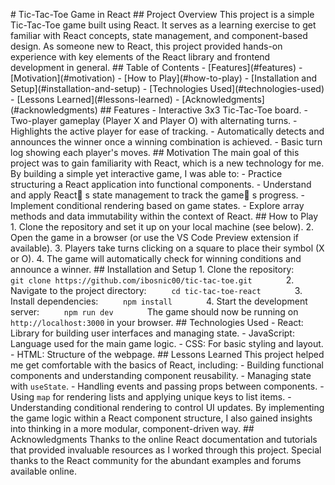 #   T i c - T a c - T o e   G a m e   i n   R e a c t  
  
 # #   P r o j e c t   O v e r v i e w  
  
 T h i s   p r o j e c t   i s   a   s i m p l e   T i c - T a c - T o e   g a m e   b u i l t   u s i n g   R e a c t .   I t   s e r v e s   a s   a   l e a r n i n g   e x e r c i s e   t o   g e t   f a m i l i a r   w i t h   R e a c t   c o n c e p t s ,   s t a t e   m a n a g e m e n t ,   a n d   c o m p o n e n t - b a s e d   d e s i g n .   A s   s o m e o n e   n e w   t o   R e a c t ,   t h i s   p r o j e c t   p r o v i d e d   h a n d s - o n   e x p e r i e n c e   w i t h   k e y   e l e m e n t s   o f   t h e   R e a c t   l i b r a r y   a n d   f r o n t e n d   d e v e l o p m e n t   i n   g e n e r a l .  
  
 # #   T a b l e   o f   C o n t e n t s  
  
 -   [ F e a t u r e s ] ( # f e a t u r e s )  
 -   [ M o t i v a t i o n ] ( # m o t i v a t i o n )  
 -   [ H o w   t o   P l a y ] ( # h o w - t o - p l a y )  
 -   [ I n s t a l l a t i o n   a n d   S e t u p ] ( # i n s t a l l a t i o n - a n d - s e t u p )  
 -   [ T e c h n o l o g i e s   U s e d ] ( # t e c h n o l o g i e s - u s e d )  
 -   [ L e s s o n s   L e a r n e d ] ( # l e s s o n s - l e a r n e d )  
 -   [ A c k n o w l e d g m e n t s ] ( # a c k n o w l e d g m e n t s )  
  
 # #   F e a t u r e s  
  
 -   I n t e r a c t i v e   3 x 3   T i c - T a c - T o e   b o a r d .  
 -   T w o - p l a y e r   g a m e p l a y   ( P l a y e r   X   a n d   P l a y e r   O )   w i t h   a l t e r n a t i n g   t u r n s .  
 -   H i g h l i g h t s   t h e   a c t i v e   p l a y e r   f o r   e a s e   o f   t r a c k i n g .  
 -   A u t o m a t i c a l l y   d e t e c t s   a n d   a n n o u n c e s   t h e   w i n n e r   o n c e   a   w i n n i n g   c o m b i n a t i o n   i s   a c h i e v e d .  
 -   B a s i c   t u r n   l o g   s h o w i n g   e a c h   p l a y e r ' s   m o v e s .  
  
 # #   M o t i v a t i o n  
  
 T h e   m a i n   g o a l   o f   t h i s   p r o j e c t   w a s   t o   g a i n   f a m i l i a r i t y   w i t h   R e a c t ,   w h i c h   i s   a   n e w   t e c h n o l o g y   f o r   m e .   B y   b u i l d i n g   a   s i m p l e   y e t   i n t e r a c t i v e   g a m e ,   I   w a s   a b l e   t o :  
  
 -   P r a c t i c e   s t r u c t u r i n g   a   R e a c t   a p p l i c a t i o n   i n t o   f u n c t i o n a l   c o m p o n e n t s .  
 -   U n d e r s t a n d   a n d   a p p l y   R e a c t  s   s t a t e   m a n a g e m e n t   t o   t r a c k   t h e   g a m e  s   p r o g r e s s .  
 -   I m p l e m e n t   c o n d i t i o n a l   r e n d e r i n g   b a s e d   o n   g a m e   s t a t e s .  
 -   E x p l o r e   a r r a y   m e t h o d s   a n d   d a t a   i m m u t a b i l i t y   w i t h i n   t h e   c o n t e x t   o f   R e a c t .  
  
 # #   H o w   t o   P l a y  
  
 1 .   C l o n e   t h e   r e p o s i t o r y   a n d   s e t   i t   u p   o n   y o u r   l o c a l   m a c h i n e   ( s e e   b e l o w ) .  
 2 .   O p e n   t h e   g a m e   i n   a   b r o w s e r   ( o r   u s e   t h e   V S   C o d e   P r e v i e w   e x t e n s i o n   i f   a v a i l a b l e ) .  
 3 .   P l a y e r s   t a k e   t u r n s   c l i c k i n g   o n   a   s q u a r e   t o   p l a c e   t h e i r   s y m b o l   ( X   o r   O ) .  
 4 .   T h e   g a m e   w i l l   a u t o m a t i c a l l y   c h e c k   f o r   w i n n i n g   c o n d i t i o n s   a n d   a n n o u n c e   a   w i n n e r .  
  
 # #   I n s t a l l a t i o n   a n d   S e t u p  
  
 1 .   C l o n e   t h e   r e p o s i t o r y :  
  
       ` ` `  
       g i t   c l o n e   h t t p s : / / g i t h u b . c o m / i b o s n i c 0 0 / t i c - t a c - t o e . g i t  
  
       ` ` `  
  
 2 .   N a v i g a t e   t o   t h e   p r o j e c t   d i r e c t o r y :  
  
       ` ` `  
       c d   t i c - t a c - t o e - r e a c t  
  
       ` ` `  
  
 3 .   I n s t a l l   d e p e n d e n c i e s :  
  
       ` ` `  
       n p m   i n s t a l l  
  
       ` ` `  
  
 4 .   S t a r t   t h e   d e v e l o p m e n t   s e r v e r :  
  
       ` ` `  
       n p m   r u n   d e v  
  
       ` ` `  
  
 T h e   g a m e   s h o u l d   n o w   b e   r u n n i n g   o n   ` h t t p : / / l o c a l h o s t : 3 0 0 0 `   i n   y o u r   b r o w s e r .  
  
 # #   T e c h n o l o g i e s   U s e d  
  
 -   * * R e a c t * * :   L i b r a r y   f o r   b u i l d i n g   u s e r   i n t e r f a c e s   a n d   m a n a g i n g   s t a t e .  
 -   * * J a v a S c r i p t * * :   L a n g u a g e   u s e d   f o r   t h e   m a i n   g a m e   l o g i c .  
 -   * * C S S * * :   F o r   b a s i c   s t y l i n g   a n d   l a y o u t .  
 -   * * H T M L * * :   S t r u c t u r e   o f   t h e   w e b p a g e .  
  
 # #   L e s s o n s   L e a r n e d  
  
 T h i s   p r o j e c t   h e l p e d   m e   g e t   c o m f o r t a b l e   w i t h   t h e   b a s i c s   o f   R e a c t ,   i n c l u d i n g :  
  
 -   B u i l d i n g   f u n c t i o n a l   c o m p o n e n t s   a n d   u n d e r s t a n d i n g   c o m p o n e n t   r e u s a b i l i t y .  
 -   M a n a g i n g   s t a t e   w i t h   ` u s e S t a t e ` .  
 -   H a n d l i n g   e v e n t s   a n d   p a s s i n g   p r o p s   b e t w e e n   c o m p o n e n t s .  
 -   U s i n g   ` m a p `   f o r   r e n d e r i n g   l i s t s   a n d   a p p l y i n g   u n i q u e   k e y s   t o   l i s t   i t e m s .  
 -   U n d e r s t a n d i n g   c o n d i t i o n a l   r e n d e r i n g   t o   c o n t r o l   U I   u p d a t e s .  
  
 B y   i m p l e m e n t i n g   t h e   g a m e   l o g i c   w i t h i n   a   R e a c t   c o m p o n e n t   s t r u c t u r e ,   I   a l s o   g a i n e d   i n s i g h t s   i n t o   t h i n k i n g   i n   a   m o r e   m o d u l a r ,   c o m p o n e n t - d r i v e n   w a y .  
  
 # #   A c k n o w l e d g m e n t s  
  
 T h a n k s   t o   t h e   o n l i n e   R e a c t   d o c u m e n t a t i o n   a n d   t u t o r i a l s   t h a t   p r o v i d e d   i n v a l u a b l e   r e s o u r c e s   a s   I   w o r k e d   t h r o u g h   t h i s   p r o j e c t .   S p e c i a l   t h a n k s   t o   t h e   R e a c t   c o m m u n i t y   f o r   t h e   a b u n d a n t   e x a m p l e s   a n d   f o r u m s   a v a i l a b l e   o n l i n e . 